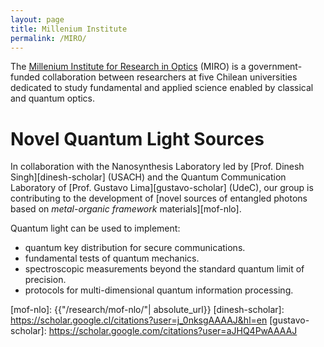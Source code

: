 ```yaml
---
layout: page
title: Millenium Institute
permalink: /MIRO/
---
```


The [Millenium Institute for Research in Optics][MIRO] (MIRO) is a government-funded collaboration between researchers at five Chilean universities dedicated to study fundamental and applied science enabled by classical and quantum optics. 

# Novel Quantum Light Sources
 
In collaboration with the Nanosynthesis Laboratory led by [Prof. Dinesh Singh][dinesh-scholar] (USACH) and the Quantum Communication Laboratory of [Prof. Gustavo Lima][gustavo-scholar] (UdeC), our group is contributing to the development of [novel sources of entangled photons based on *metal-organic framework* materials][mof-nlo]. 

Quantum light can be used to implement:

 - quantum key distribution for secure communications. 
 - fundamental tests of quantum mechanics.
 - spectroscopic measurements beyond the standard quantum limit of precision.
 - protocols for multi-dimensional quantum information processing.   


[MIRO]: http://www.miroptics.cl
[mof-nlo]: {{"/research/mof-nlo/"| absolute_url}}
[dinesh-scholar]: https://scholar.google.cl/citations?user=j_0nksgAAAAJ&hl=en
[gustavo-scholar]: https://scholar.google.com/citations?user=aJHQ4PwAAAAJ
